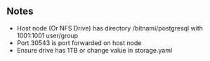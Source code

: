 ## Notes
- Host node (Or NFS Drive) has directory /bitnami/postgresql with 1001:1001 user/group
- Port 30543 is port forwarded on host node
- Ensure drive has 1TB or change value in storage.yaml